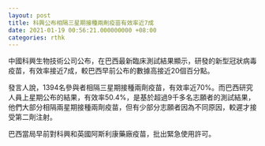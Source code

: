```yaml
---
layout: post
title: 科興公布相隔三星期接種兩劑疫苗有效率近7成
date: 2021-01-19 00:56:21.000000000 +08:00
categories: rthk
---
```


中國科興生物技術公司公布，在巴西最新臨床測試結果顯示，研發的新型冠狀病毒疫苗，有效率接近7成，較巴西早前公布的數據高接近20個百分點。

發言人說，1394名參與者相隔三星期接種兩劑疫苗，有效率近70%。而巴西研究人員上星期公布的結果，有效率50.4%，是基於超過9千多名志願者的測試結果，他們大部分相隔兩星期接種兩劑疫苗，但有少部分志願者因為不同原因，較遲才接受第二劑注射。

巴西當局早前對科興和英國阿斯利康藥廠疫苗，批出緊急使用許可。
